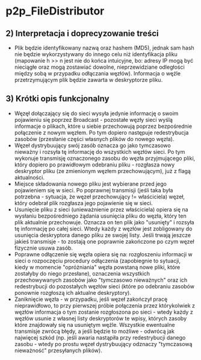 # p2p_FileDistributor

## 2) Interpretacja i doprecyzowanie treści
- Plik będzie identyfikowany nazwą oraz hashem (MD5), jednak sam hash nie będzie wykorzystywany do innego celu niż identyfikacja pliku (mapowanie h >> n jest nie do końca intuicyjne, bo: adresy IP mogą być nieciągłe oraz mogą zostawiać dowolne, nieprzewidziane odległości między sobą w przypadku odłączania węzłów). Informacja o węźle przetrzymującym plik będzie zawarta w deskryptorze pliku.

## 3) Krótki opis funkcjonalny
- Węzęł dołączający się do sieci wysyła jedynie informację o swoim pojawieniu się poprzez Broadcast - pozostałe węzły sieci wyślą informacje o plikach, które u siebie przechowują poprzez bezpośrednie połączenie z nowym węzłem. Po tym dopiero następuje redestrybucja zasobów (przesłanie części własnych plików do nowego węzła).
- Węzeł dystrybuujący swój zasób oznacza go jako tymczasowo nieważny i rozsyła tę informację do wszystkich węzłów sieci. Po tym wykonuje transmisję oznaczonego zasobu do węzła przyjmującego pliki, który dopiero po prawidłowym odebraniu pliku - rozgłasza nowy deskryptor pliku (ze zmienionym węzłem przechowującym), już z flagą aktualności.
- Miejsce składowania nowego pliku jest wybierane przed jego pojawieniem się w sieci. Po poprawnej transmisji (jeśli taka była potrzebna - sytuacja, że węzeł przechowujący != właściciela) węzeł, który odebrał plik rozgłasza jego pojawienie się w sieci.
- Usunięcie pliku z sieci (unieważnienie przez właściciela) opiera się na wysłaniu bezpośredniego żądania usunięcia pliku do węzła, który ten plik aktualnie przechowuje. Oznacza on ten plik jako "usunięty" i rozsyła tę informację po całej sieci. Wtedy każdy z węzłów jest zobligowany do usunięcia deskryptora danego pliku ze swojej listy. Jeśli trwają jeszcze jakieś transmisje - to zostają one poprawnie zakończone po czym węzeł fizycznie usuwa zasób.
- Poprawne odłączenie się węzła opiera się na: rozgłoszeniu informacji w sieci o rozpoczęciu procedury odłączenia (zapobiegnie to sytuacji, kiedy w momencie "opróżniania" węzła powstaną nowe pliki, które zostałyby do niego przesłane), oznaczenia wszystkich przechowywanych zasobów jako "tymczasowo nieważnych" oraz ich redestrybucji do pozostałych węzłów sieci (które po odebraniu zasobów ponownie rozgłoszą ich aktualne deskryptory).
- Zaniknięcie węzła - w przypadku, jeśli węzeł zakończył pracę nieprawidłowo, to przy pierwszej próbie połączenia przez którykolwiek z węzłów informacja o tym zostanie rozgłoszona po sieci - wtedy każdy z węzłów usunie z własnej listy deskryptorów te wpisy, których zasoby które znajdowały się na usuniętym węźle. Wszystkie ewentualne transmisje zwrócą błędy, a jeśli będzie to możliwe - odwrócą jak najwięcej szkód (np. jeśli awaria nastąpiła przy redestrybucji danego zasobu - wtedy po prostu węzeł dystrybuujący odznaczy "tymczasową nieważność" przesyłanych plików).

